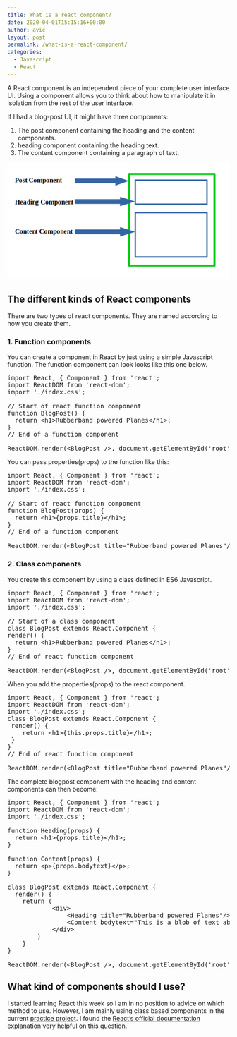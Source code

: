 ```yaml
---
title: What is a react component?
date: 2020-04-01T15:15:16+00:00
author: avic
layout: post
permalink: /what-is-a-react-component/
categories:
  - Javascript
  - React
---
```

A React component is an independent piece of your complete user interface UI. Using a component allows you to think about how to manipulate it in isolation from the rest of the user interface.

If I had a blog-post UI, it might have three components:

<li style="list-style-type: none;">
  <ol>
    <li>
      The post component containing the heading and the content components.
    </li>
    <li>
      heading component containing the heading text.
    </li>
    <li>
      The content component containing a paragraph of text.
    </li>
  </ol>
</li>

<img src="/public/2020-04-01-174916_1280x800_scrot.png" alt="Component visualisation" /> 

## The different kinds of React components

There are two types of react components. They are named according to how you create them.

### 1. Function components

You can create a component in React by just using a simple Javascript function. The function component can look looks like this one below.

<pre>import React, { Component } from 'react';
import ReactDOM from 'react-dom';
import './index.css';

// Start of react function component
function BlogPost() {
  return &lt;h1&gt;Rubberband powered Planes&lt;/h1&gt;;
}
// End of a function component

ReactDOM.render(&lt;BlogPost /&gt;, document.getElementById('root'));</pre>

You can pass properties(props) to the function like this:

<pre>import React, { Component } from 'react';
import ReactDOM from 'react-dom';
import './index.css';

// Start of react function component
function BlogPost(props) {
  return &lt;h1&gt;{props.title}&lt;/h1&gt;;
}
// End of a function component

ReactDOM.render(&lt;BlogPost title="Rubberband powered Planes"/&gt;, document.getElementById('root'));</pre>

### 2. Class components

You create this component by using a class defined in ES6 Javascript.

<pre>import React, { Component } from 'react';
import ReactDOM from 'react-dom';
import './index.css';

// Start of a class component
class BlogPost extends React.Component {
render() {
  return &lt;h1&gt;Rubberband powered Planes&lt;/h1&gt;;
}
// End of react function component

ReactDOM.render(&lt;BlogPost /&gt;, document.getElementById('root'));</pre>

When you add the properties(props) to the react component.

<pre>import React, { Component } from 'react';
import ReactDOM from 'react-dom';
import './index.css';
class BlogPost extends React.Component {
 render() {
    return &lt;h1&gt;{this.props.title}&lt;/h1&gt;;
 }
}
// End of react function component

ReactDOM.render(&lt;BlogPost title="Rubberband powered Planes"/&gt;, document.getElementById('root'));</pre>

The complete blogpost component with the heading and content components can then become:

<pre>import React, { Component } from 'react';
import ReactDOM from 'react-dom';
import './index.css';

function Heading(props) {
  return &lt;h1&gt;{props.title}&lt;/h1&gt;;
}

function Content(props) {
  return &lt;p&gt;{props.bodytext}&lt;/p&gt;;
}

class BlogPost extends React.Component {
  render() {
    return (
            &lt;div&gt;
                &lt;Heading title="Rubberband powered Planes"/&gt;
                &lt;Content bodytext="This is a blob of text about Rubberband powered planes. They are only able to fly for a short time because the rubber band can only store a limited amount of energy" /&gt;
            &lt;/div&gt;
        )
    }
}

ReactDOM.render(&lt;BlogPost /&gt;, document.getElementById('root'));</pre>

## What kind of components should I use?

I started learning React this week so I am in no position to advice on which method to use. However, I am mainly using class based components in the current [practice project](https://learn.avicndugu.com/projects/). I found the [React&#8217;s official documentation](https://reactjs.org/docs/components-and-props.html) explanation very helpful on this question.